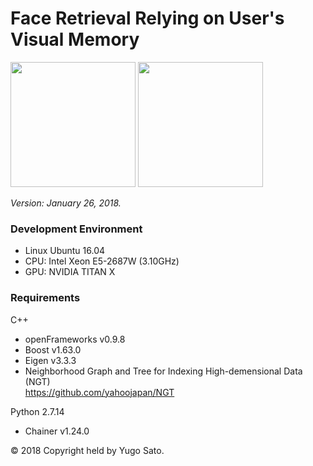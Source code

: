 # Face Retrieval Relying on User's Visual Memory

<img src=https://user-images.githubusercontent.com/20763586/35425115-ccd923e0-029b-11e8-9143-5cb230303f44.png height=200px>  
<img src=https://user-images.githubusercontent.com/20763586/35425119-d1d22edc-029b-11e8-99fa-e0cea959a5bf.png height=200px>  

_Version: January 26, 2018._  

### Development Environment
* Linux Ubuntu 16.04
* CPU: Intel Xeon E5-2687W (3.10GHz)
* GPU: NVIDIA TITAN X

### Requirements
C++
* openFrameworks v0.9.8
* Boost v1.63.0
* Eigen v3.3.3
* Neighborhood Graph and Tree for Indexing High-demensional Data (NGT)  
https://github.com/yahoojapan/NGT

Python 2.7.14
* Chainer v1.24.0

© 2018 Copyright held by Yugo Sato.